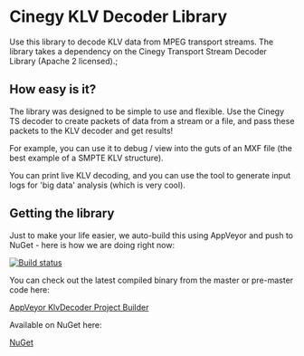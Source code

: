 # Cinegy KLV Decoder Library

Use this library to decode KLV data from MPEG transport streams. The library takes a dependency on the Cinegy Transport Stream Decoder Library (Apache 2 licensed).;

## How easy is it?

The library was designed to be simple to use and flexible. Use the Cinegy TS decoder to create packets of data from a stream or a file, and pass these packets to the KLV decoder and get results!

For example, you can use it to debug / view into the guts of an MXF file (the best example of a SMPTE KLV structure).

You can print live KLV decoding, and you can use the tool to generate input logs for 'big data' analysis (which is very cool).

## Getting the library

Just to make your life easier, we auto-build this using AppVeyor and push to NuGet - here is how we are doing right now: 

[![Build status](https://ci.appveyor.com/api/projects/status/eoveo4ndhdk66nhh?svg=true)](https://ci.appveyor.com/project/cinegy/klvdecoder)

You can check out the latest compiled binary from the master or pre-master code here:

[AppVeyor KlvDecoder Project Builder](https://ci.appveyor.com/project/cinegy/klvdecoder/build/artifacts)

Available on NuGet here:

[NuGet](https://www.nuget.org/packages/Cinegy.Klv/)
